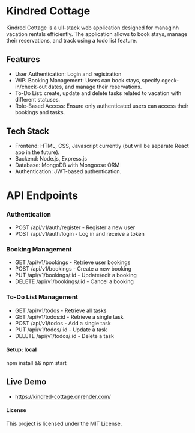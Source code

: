 # Kindred Cottage
Kindred Cottage is a ull-stack web application designed for managinh vacation rentals efficiently. The application allows to book stays, manage their reservations, and track using a todo list feature.

## Features
- User Authentication: Login and registration
- WIP: Booking Management: Users can book stays, specify cgeck-in/check-out dates, and manage their reservations.
- To-Do List: create, update and delete tasks related to vacation with different statuses.
- Role-Based Access: Ensure only authenticated users can access their bookings and tasks. 

## Tech Stack
- Frontend: HTML, CSS, Javascript currently (but will be separate React app in the future).
- Backend: Node.js, Express.js
- Database: MongoDB with Mongoose ORM
- Authentication: JWT-based authentication.

# API Endpoints
### Authentication
- POST /api/v1/auth/register - Register a new user
- POST /api/v1/auth/login - Log in and receive a token

### Booking Management
- GET /api/v1/bookings - Retrieve user bookings
- POST /api/v1/bookings - Create a new booking
- PUT /api/v1/bookings/:id - Update/edit a booking
- DELETE /api/v1/bookings/:id - Cancel a booking

### To-Do List Management
- GET /api/v1/todos - Retrieve all tasks
- GET /api/v1/todos:id - Retrieve a single task
- POST /api/v1/todos - Add a single task
- PUT /api/v1/todos/:id - Update a task
- DELETE /api/v1/todos/:id - Delete a task

#### Setup: local
npm install && npm start

## Live Demo
- https://kindred-cottage.onrender.com/ 

#### License
This project is licensed under the MIT License.


